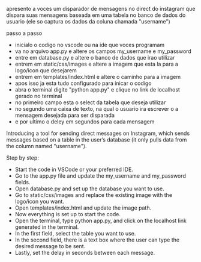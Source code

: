 apresento a voces um disparador de mensagens no direct do instagram que dispara suas mensagens baseada em uma tabela no banco de dados do usuario (ele so captura os dados da coluna chamada "username")

passo a passo
- inicialo o codigo no vscode ou na ide que voces programam
- va no arquivo app.py e altere os campos my_username e my_password
- entre em database.py e altere o banco de dados que irao utilizar
- entrem em static/css/images e altere a imagem que esta la para a logo/icon que desejarem
- entrem em templates/index.html e altere o caminho para a imagem
- apos isso ja esta tudo configurado para inicar o codigo
- abra o terminal digite "python app.py" e clique no link de localhost gerado no terminal
- no primeiro campo esta o select da tabela que deseja utilizar
- no segundo uma caixa de texto, na qual o usuario ira escrever o a mensagem desejada para ser disparada
- e por ultimo o deley em segundos para cada mensagem


Introducing a tool for sending direct messages on Instagram, which sends messages based on a table in the user’s database (it only pulls data from the column named "username").

Step by step:

- Start the code in VSCode or your preferred IDE.
- Go to the app.py file and update the my_username and my_password fields.
- Open database.py and set up the database you want to use.
- Go to static/css/images and replace the existing image with the logo/icon you want.
- Open templates/index.html and update the image path.
- Now everything is set up to start the code.
- Open the terminal, type python app.py, and click on the localhost link generated in the terminal.
- In the first field, select the table you want to use.
- In the second field, there is a text box where the user can type the desired message to be sent.
- Lastly, set the delay in seconds between each message.
